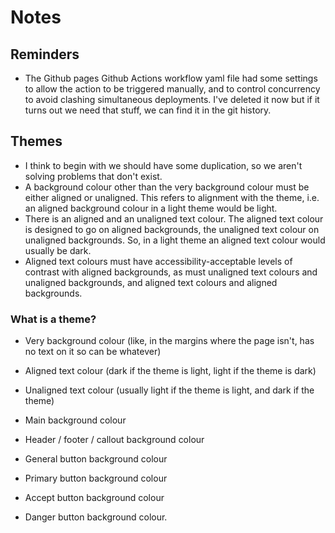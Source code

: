 # Notes

## Reminders

- The Github pages Github Actions workflow yaml file had some settings to allow the action to be triggered manually, and to control concurrency to avoid clashing simultaneous deployments. I've deleted it now but if it turns out we need that stuff, we can find it in the git history.

## Themes

- I think to begin with we should have some duplication, so we aren't solving problems that don't exist.
- A background colour other than the very background colour must be either aligned or unaligned. This refers to alignment with the theme, i.e. an aligned background colour in a light theme would be light.
- There is an aligned and an unaligned text colour. The aligned text colour is designed to go on aligned backgrounds, the unaligned text colour on unaligned backgrounds. So, in a light theme an aligned text colour would usually be dark.
- Aligned text colours must have accessibility-acceptable levels of contrast with aligned backgrounds, as must unaligned text colours and unaligned backgrounds, and aligned text colours and aligned backgrounds.

### What is a theme?

- Very background colour (like, in the margins where the page isn't, has no text on it so can be whatever)

- Aligned text colour (dark if the theme is light, light if the theme is dark)
- Unaligned text colour (usually light if the theme is light, and dark if the theme)

- Main background colour
- Header / footer / callout background colour
- General button background colour
- Primary button background colour
- Accept button background colour
- Danger button background colour.